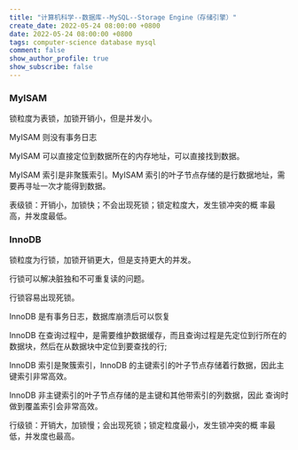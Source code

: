 ```yaml
---
title: "计算机科学--数据库--MySQL--Storage Engine（存储引擎）"
create_date: 2022-05-24 08:00:00 +0800
date: 2022-05-24 08:00:00 +0800
tags: computer-science database mysql
comment: false
show_author_profile: true
show_subscribe: false
---
```


### MyISAM

锁粒度为表锁，加锁开销小，但是并发小。

MyISAM 则没有事务日志

MyISAM 可以直接定位到数据所在的内存地址，可以直接找到数据。

MyISAM 索引是非聚簇索引。MyISAM 索引的叶子节点存储的是行数据地址，需要再寻址一次才能得到数据。

表级锁：开销小，加锁快；不会出现死锁；锁定粒度大，发生锁冲突的概
率最高，并发度最低。

### InnoDB

锁粒度为行锁，加锁开销更大，但是支持更大的并发。

行锁可以解决脏独和不可重复读的问题。

行锁容易出现死锁。

InnoDB 是有事务日志，数据库崩溃后可以恢复

InnoDB 在查询过程中，是需要维护数据缓存，而且查询过程是先定位到行所在的数据块，然后在从数据块中定位到要查找的行;

InnoDB 索引是聚簇索引，InnoDB 的主键索引的叶子节点存储着行数据，因此主键索引非常高效。

InnoDB 非主键索引的叶子节点存储的是主键和其他带索引的列数据，因此
查询时做到覆盖索引会非常高效。

行级锁：开销大，加锁慢；会出现死锁；锁定粒度最小，发生锁冲突的概
率最低，并发度也最高。